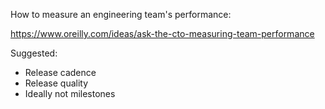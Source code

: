 How to measure an engineering team's performance:

https://www.oreilly.com/ideas/ask-the-cto-measuring-team-performance

Suggested:

- Release cadence
- Release quality
- Ideally not milestones